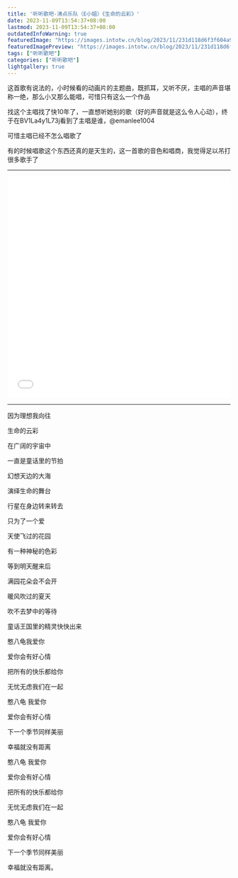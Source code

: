 ```yaml
---
title: '听听歌吧-沸点乐队（E小姐）《生命的云彩》'
date: 2023-11-09T13:54:37+08:00
lastmod: 2023-11-09T13:54:37+08:00
outdatedInfoWarning: true
featuredImage: "https://images.intotw.cn/blog/2023/11/231d118d6f3f604a9a13ef92a35e0d4a.png"
featuredImagePreview: "https://images.intotw.cn/blog/2023/11/231d118d6f3f604a9a13ef92a35e0d4a.png"
tags: ["听听歌吧"]
categories: ["听听歌吧"]
lightgallery: true
---
```


这首歌有说法的，小时候看的动画片的主题曲，既抓耳，又听不厌，主唱的声音堪称一绝，那么小又那么能唱，可惜只有这么一个作品

找这个主唱找了快10年了，一直想听她别的歌（好的声音就是这么令人心动），终于在BV1La4y1L73j看到了主唱是谁，@emanlee1004

可惜主唱已经不怎么唱歌了

有的时候唱歌这个东西还真的是天生的，这一首歌的音色和唱商，我觉得足以吊打很多歌手了

----

<iframe  src="//player.bilibili.com/player.html?isOutside=true&aid=29666291&bvid=BV1UW411X7u4&cid=191799669&p=1" allowfullscreen="allowfullscreen" width="100%" height="500" scrolling="no" frameborder="0" sandbox="allow-top-navigation allow-same-origin allow-forms allow-scripts"></iframe>

---

因为理想我向往

生命的云彩

在广阔的宇宙中

一直是童话里的节拍

幻想天边的大海

演绎生命的舞台

行星在身边转来转去

只为了一个爱

天使飞过的花园

有一种神秘的色彩

等到明天醒来后

满园花朵会不会开

暖风吹过的夏天

吹不去梦中的等待

童话王国里的精灵快快出来

憨八龟我爱你

爱你会有好心情

把所有的快乐都给你

无忧无虑我们在一起

憨八龟 我爱你

爱你会有好心情

下一个季节同样美丽

幸福就没有距离

憨八龟 我爱你

爱你会有好心情

把所有的快乐都给你

无忧无虑我们在一起

憨八龟 我爱你

爱你会有好心情

下一个季节同样美丽

幸福就没有距离。
